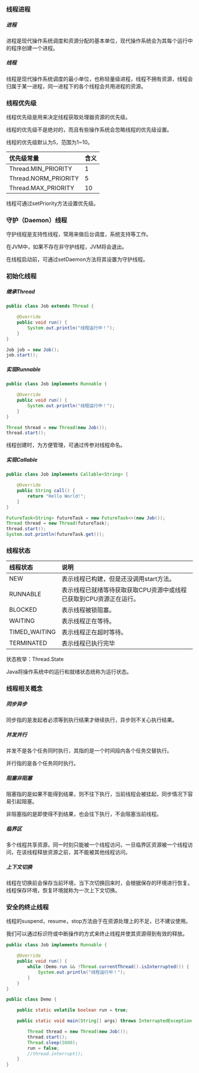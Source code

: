 ### 线程进程

##### 进程

进程是现代操作系统调度和资源分配的基本单位，现代操作系统会为其每个运行中的程序创建一个进程。

##### 线程

线程是现代操作系统调度的最小单位，也称轻量级进程，线程不拥有资源，线程会归属于某一进程，同一进程下的各个线程会共用进程的资源。

### 线程优先级

线程优先级是用来决定线程获取处理器资源的优先级。

线程的优先级不是绝对的，而且有些操作系统会忽略线程的优先级设置。

线程的优先级默认为5，范围为1~10。

|优先级常量|含义|
|:----|:----|
|Thread.MIN_PRIORITY|1|
|Thread.NORM_PRIORITY|5|
|Thread.MAX_PRIORITY|10|

线程可通过setPriority方法设置优先级。

### 守护（Daemon）线程

守护线程是支持性线程，常用来做后台调度，系统支持等工作。

在JVM中，如果不存在非守护线程，JVM将会退出。

在线程启动前，可通过setDaemon方法将其设置为守护线程。

### 初始化线程

##### 继承Thread

``` java
public class Job extends Thread {

    @Override
    public void run() {
        System.out.println("线程运行中！");
    }
}
```

``` java
Job job = new Job();
job.start();
```

##### 实现Runnable

``` java
public class Job implements Runnable {

    @Override
    public void run() {
        System.out.println("线程运行中！");
    }
}
```

``` java
Thread thread = new Thread(new Job());
thread.start();
```

线程创建时，为方便管理，可通过传参对线程命名。

##### 实现Callable

``` java
public class Job implements Callable<String> {

    @Override
    public String call() {
        return "Hello World!";
    }
}
```

``` java
FutureTask<String> futureTask = new FutureTask<>(new Job());
Thread thread = new Thread(futureTask);
thread.start();
System.out.println(futureTask.get());
```

### 线程状态

|线程状态|说明|
|:----|:----|
|NEW|表示线程已构建，但是还没调用start方法。|
|RUNNABLE|表示线程已就绪等待获取获取CPU资源中或线程已获取到CPU资源正在运行。|
|BLOCKED|表示线程被锁阻塞。|
|WAITING|表示线程正在等待。|
|TIMED_WAITING|表示线程正在超时等待。|
|TERMINATED|表示线程已执行完毕|

状态枚举：Thread.State

Java将操作系统中的运行和就绪状态统称为运行状态。

### 线程相关概念

##### 同步异步

同步指的是发起者必须等到执行结果才继续执行，异步则不关心执行结果。

##### 并发并行

并发不是各个任务同时执行，其指的是一个时间段内各个任务交替执行。

并行指的是各个任务同时执行。

##### 阻塞非阻塞

阻塞指的是如果不能得到结果，则不往下执行，当前线程会被挂起，同步情况下容易引起阻塞。

非阻塞指的是即使得不到结果，也会往下执行，不会阻塞当前线程。

##### 临界区

多个线程共享资源，同一时刻只能被一个线程访问，一旦临界区资源被一个线程访问，在该线程释放资源之前，其不能被其他线程访问。

##### 上下文切换

线程在切换前会保存当前环境，当下次切换回来时，会根据保存的环境进行恢复。线程保存环境，恢复环境就称为一次上下文切换。

### 安全的终止线程

线程的suspend，resume，stop方法由于在资源处理上的不足，已不建议使用。

我们可以通过标识符或中断操作的方式来终止线程并使其资源得到有效的释放。

``` java
public class Job implements Runnable {

    @Override
    public void run() {
        while (Demo.run && !Thread.currentThread().isInterrupted()) {
            System.out.println("线程运行中！");
        }
    }
}
```

``` java
public class Demo {

    public static volatile boolean run = true;

    public static void main(String[] args) throws InterruptedException {

        Thread thread = new Thread(new Job());
        thread.start();
        Thread.sleep(5000);
        run = false;
        //thread.interrupt();
    }
}
```